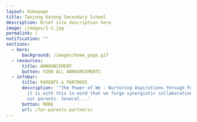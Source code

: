 ```yaml
---
layout: homepage
title: Tanjong Katong Secondary School
description: Brief site description here
image: /images/1-1.jpg
permalink: /
notification: ""
sections:
  - hero:
      background: /images/home_page.gif
  - resources:
      title: ANNOUNCEMENT
      button: VIEW ALL ANNOUNCEMENTS
  - infobar:
      title: PARENTS & PARTNERS
      description: '"The Power of We - Nurturing Aspirations through Partnerships" and
        it is with this in mind that we forge synergistic collaborations with
        our parents. Several...'
      button: MORE
      url: /for-parents-partners/
---
```

